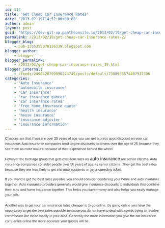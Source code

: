 ```yaml
---
id: 114
title: 'Get Cheap Car Insurance Rates'
date: '2013-02-19T14:52:00+00:00'
author: admin
layout: post
guid: 'https://dev-git-up.pantheonsite.io/2013/02/19/get-cheap-car-insurance-rates-2/'
permalink: /2013/02/19/get-cheap-car-insurance-rates-2/
blogger_blog:
    - pub-1306355070136339.blogspot.com
blogger_author:
    - blogger
blogger_permalink:
    - /2013/02/get-cheap-car-insurance-rates_19.html
blogger_internal:
    - /feeds/2496420709098274749/posts/default/7388933574407937306
categories:
    - 'Auto Insurance'
    - 'automobile insurance'
    - 'Car Insurance'
    - 'car insurance quotes'
    - 'car insurance rates'
    - 'free home insurance quote'
    - 'health insurance'
    - 'house insurance'
    - 'insurance adjuster'
    - 'insurance information'
---
```


<div dir="ltr" style="text-align: left;"><span style="background-color: white; color: #333333; font-family: Verdana, Arial, Helvetica, sans-serif; font-size: 11px; line-height: 17.03125px; text-align: justify;">Chances are that if you are over 25 years of age you can get a pretty good discount on your car insurance. Auto insurance companies tend to give discounts to drivers over the age of 25 because they see them as more mature because of their experience behind the wheel.</span>  
  
<span style="background-color: white; color: #333333; font-family: Verdana, Arial, Helvetica, sans-serif; font-size: 11px; line-height: 17.03125px; text-align: justify;">However the best age group that gets excellent rates on</span> auto insurance<span style="background-color: white; color: #333333; font-family: Verdana, Arial, Helvetica, sans-serif; font-size: 11px; line-height: 17.03125px; text-align: justify;"> are senior citizens. Auto insurance companies consider people over 50 years of age as senior citizens. They get the best rates because they are less likely to get into auto accidents or get a speeding ticket.</span>  
  
<span style="background-color: white; color: #333333; font-family: Verdana, Arial, Helvetica, sans-serif; font-size: 11px; line-height: 17.03125px; text-align: justify;">If you want to get the best rates possible you should consider combining your home and auto insurance together. Auto insurance providers generally would give insurance discounts to individuals that combine their auto and home insurance together. This helps you save money and also helps you easily manage your bills.</span>  
<span style="background-color: white; color: #333333; display: inline; font-family: Verdana, Arial, Helvetica, sans-serif; font-size: 11px; line-height: 17.03125px; text-align: justify;">  
Another way to get your car insurance rates cheaper is to go online. By going online you have the opportunity to get the best rates possible because you do not have to deal with agents trying to receive commission like those locally in your area. Generally the more information you give the car insurance companies online the more accurate your quotes will be.</span></div>